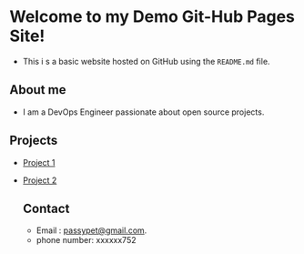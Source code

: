 # Welcome to my Demo Git-Hub Pages Site!
- This i s a basic website hosted on GitHub using the `README.md` file.


 ## About me
 - I am a DevOps Engineer passionate about open source projects.

 ## Projects
 - [Project 1](https://github.com/m-pasima/Maven-enterprise-application)
 - [Project 2](https://github.com/m-pasima/maven-web-application)

   ## Contact
   - Email : passypet@gmail.com.
   - phone number: xxxxxx752
